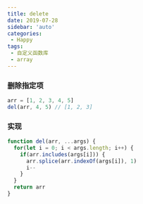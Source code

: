 ```yaml
---
title: delete
date: 2019-07-28
sidebar: 'auto'
categories:
 - Happy
tags:
 - 自定义函数库
 - array
---
```



### 删除指定项

```js
arr = [1, 2, 3, 4, 5]
del(arr, 4, 5) // [1, 2, 3]
```

### 实现
```js
function del(arr, ...args) {
  for(let i = 0; i < args.length; i++) {
    if(arr.includes(args[i])) {
      arr.splice(arr.indexOf(args[i]), 1)
      i--
    }
  }
  return arr
}
```

